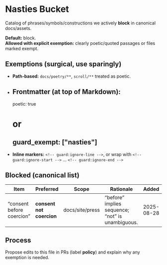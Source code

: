 # Nasties Bucket

Catalog of phrases/symbols/constructions we actively **block** in canonical docs/assets.

**Default:** block.  
**Allowed with explicit exemption:** clearly poetic/quoted passages or files marked exempt.

## Exemptions (surgical, use sparingly)
- **Path-based:** `docs/poetry/**`, `scroll/**` treated as poetic.
- **Frontmatter** (at top of Markdown):
  ---
  poetic: true
  # or
  guard_exempt: ["nasties"]
  ---
- **Inline markers:** `<!-- guard:ignore-line -->`, or wrap with
  `<!-- guard:ignore-start -->` … `<!-- guard:ignore-end -->`

## Blocked (canonical list)
| Item | Preferred | Scope | Rationale | Added |
|---|---|---|---|---|
| “consent before coercion” | **consent not coercion** | docs/site/press | “before” implies sequence; “not” is unambiguous. | 2025-08-28 |

## Process
Propose edits to this file in PRs (label **policy**) and explain why any exemption is needed.